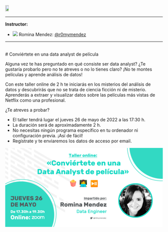 <centre>
<img src="https://adalab.es/wp-content/uploads/2021/05/logo-adalab.svg" width=15% height=70%  >
</centre>

----

**Instructor:** 

*  <spand>    <img src="https://logodownload.org/wp-content/uploads/2014/09/twitter-logo-2-1.png" width="20"></spand> Romina Mendez:
[@r0mymendez](https://twitter.com/r0mymendez)
---
 
 <br>
# Conviértete en una data analyst de película

Alguna vez te has preguntado en qué consiste ser data analyst? ¿Te gustaría probarlo pero no te atreves o no lo tienes claro? ¡No te montes películas y aprende análisis de datos!

Con este taller online de 2 h  te iniciarás en los misterios del análisis de datos y descubrirás que no se trata de ciencia ficción ni de misterio. Aprenderás a extraer y visualizar datos sobre las películas más vistas de Netflix como una profesional.

¿Te atreves a probar?
* El taller tendrá lugar el jueves 26 de mayo de 2022 a las 17:30 h.
* La duración será de aproximadamente 2 h.
* No necesitas ningún programa específico en tu ordenador ni configuración previa. ¡Así de fácil!
* Regístrate y te enviaremos los datos de acceso por email.



![](https://github.com/r0mymendez/adalab-workshop-python/blob/main/Taller%20Data%20Analytics%20Netflix%20banner.png)
